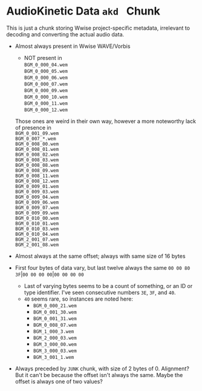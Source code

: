 # AudioKinetic Data `akd ` Chunk
This is just a chunk storing Wwise project-specific metadata, irrelevant to decoding
and converting the actual audio data.

* Almost always present in Wwise WAVE/Vorbis  
   * NOT present in  
   `BGM_0_000_04.wem`  
   `BGM_0_000_05.wem`  
   `BGM_0_000_06.wem`  
   `BGM_0_000_07.wem`  
   `BGM_0_000_09.wem`  
   `BGM_0_000_10.wem`  
   `BGM_0_000_11.wem`  
   `BGM_0_000_12.wem`  

   Those ones are weird in their own way, however a more noteworthy lack of presence in  
   `BGM_0_001_09.wem`  
   `BGM_0_007_*.wem`  
   `BGM_0_008_00.wem`  
   `BGM_0_008_01.wem`  
   `BGM_0_008_02.wem`  
   `BGM_0_008_03.wem`  
   `BGM_0_008_08.wem`  
   `BGM_0_008_09.wem`  
   `BGM_0_008_11.wem`  
   `BGM_0_008_12.wem`  
   `BGM_0_009_01.wem`  
   `BGM_0_009_03.wem`  
   `BGM_0_009_04.wem`  
   `BGM_0_009_06.wem`  
   `BGM_0_009_07.wem`  
   `BGM_0_009_09.wem`  
   `BGM_0_010_00.wem`  
   `BGM_0_010_01.wem`  
   `BGM_0_010_03.wem`  
   `BGM_0_010_04.wem`  
   `BGM_2_001_07.wem`  
   `BGM_2_001_08.wem`  

* Almost always at the same offset; always with same size of 16 bytes  
* First four bytes of data vary, but last twelve always the same `00 00 80 3F`|`00 00 00 00`|`00 00 00 00`  
   * Last of varying bytes seems to be a count of something, or an ID or type identifier. I've seen consecutive numbers `3E`, `3F`, and `40`.  
   * `40` seems rare, so instances are noted here:  
      * `BGM_0_000_21.wem`  
      * `BGM_0_001_30.wem`  
      * `BGM_0_001_31.wem`  
      * `BGM_0_008_07.wem`  
      * `BGM_1_000_3.wem`  
      * `BGM_2_000_03.wem`  
      * `BGM_3_000_00.wem`  
      * `BGM_3_000_03.wem`  
      * `BGM_3_001_1.wem`  
* Always preceded by `JUNK` chunk, with size of 2 bytes of 0. Alignment? But it can't be because the offset isn't always the same. Maybe the offset is always one of two values?  
